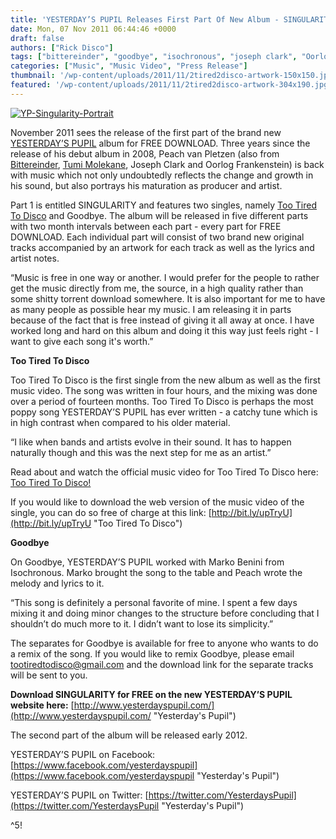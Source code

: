 ```yaml
---
title: 'YESTERDAY’S PUPIL Releases First Part Of New Album - SINGULARITY - For FREE DOWNLOAD!'
date: Mon, 07 Nov 2011 06:44:46 +0000
draft: false
authors: ["Rick Disco"]
tags: ["bittereinder", "goodbye", "isochronous", "joseph clark", "Oorlog Frankenstein", "peach van pletzen", "singularity", "Too tired to Disco", "tumi molekane", "yesterdays pupil"]
categories: ["Music", "Music Video", "Press Release"]
thumbnail: '/wp-content/uploads/2011/11/2tired2disco-artwork-150x150.jpg'
featured: '/wp-content/uploads/2011/11/2tired2disco-artwork-304x190.jpg'
---
```


[![](/wp-content/uploads/2011/11/YP-Singularity-Portrait.jpg "YP-Singularity-Portrait")](/wp-content/uploads/2011/11/YP-Singularity-Portrait.jpg)

November 2011 sees the release of the first part of the brand new [YESTERDAY’S PUPIL](/artists/yesterdays-pupil/ "Yesterday's Pupil") album for FREE DOWNLOAD. Three years since the release of his debut album in 2008, Peach van Pletzen (also from [Bittereinder](/artists/bittereinder/ "Bittereinder"), [Tumi Molekane](http://tumimolekane.blogspot.com "Tumi"), Joseph Clark and Oorlog Frankenstein) is back with music which not only undoubtedly reflects the change and growth in his sound, but also portrays his maturation as producer and artist.

Part 1 is entitled SINGULARITY and features two singles, namely [Too Tired To Disco](/2011/10/26/yesterdays-pupil-too-tired-to-disco/ "Too Tired To Disco") and Goodbye. The album will be released in five different parts with two month intervals between each part - every part for FREE DOWNLOAD. Each individual part will consist of two brand new original tracks accompanied by an artwork for each track as well as the lyrics and artist notes.

“Music is free in one way or another. I would prefer for the people to rather get the music directly from me, the source, in a high quality rather than some shitty torrent download somewhere. It is also important for me to have as many people as possible hear my music. I am releasing it in parts because of the fact that is free instead of giving it all away at once. I have worked long and hard on this album and doing it this way just feels right - I want to give each song it's worth.”

**Too Tired To Disco**

Too Tired To Disco is the first single from the new album as well as the first music video. The song was written in four hours, and the mixing was done over a period of fourteen months. Too Tired To Disco is perhaps the most poppy song YESTERDAY’S PUPIL has ever written - a catchy tune which is in high contrast when compared to his older material.

“I like when bands and artists evolve in their sound. It has to happen naturally though and this was the next step for me as an artist.”

Read about and watch the official music video for Too Tired To Disco here: [Too Tired To Disco!](/2011/10/26/yesterdays-pupil-too-tired-to-disco/ "Too Tired To Disco")

If you would like to download the web version of the music video of the single, you can do so free of charge at this link: [http://bit.ly/upTryU](http://bit.ly/upTryU "Too Tired To Disco")

**Goodbye**

On Goodbye, YESTERDAY’S PUPIL worked with Marko Benini from Isochronous. Marko brought the song to the table and Peach wrote the melody and lyrics to it.

“This song is definitely a personal favorite of mine. I spent a few days mixing it and doing minor changes to the structure before concluding that I shouldn’t do much more to it. I didn’t want to lose its simplicity.”

The separates for Goodbye is available for free to anyone who wants to do a remix of the song. If you would like to remix Goodbye, please email tootiredtodisco@gmail.com and the download link for the separate tracks will be sent to you.

**Download SINGULARITY for FREE on the new YESTERDAY’S PUPIL website here:** [http://www.yesterdayspupil.com/](http://www.yesterdayspupil.com/ "Yesterday's Pupil")

The second part of the album will be released early 2012.

YESTERDAY’S PUPIL on Facebook: [https://www.facebook.com/yesterdayspupil](https://www.facebook.com/yesterdayspupil "Yesterday's Pupil")

YESTERDAY’S PUPIL on Twitter: [https://twitter.com/YesterdaysPupil](https://twitter.com/YesterdaysPupil "Yesterday's Pupil")

^5!

